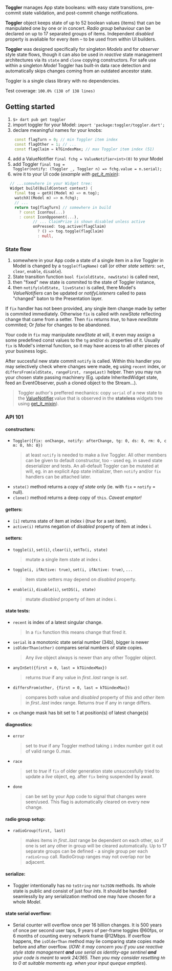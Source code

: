 **Toggler** manages App state booleans: with easy state transitions, pre-commit state validation, and post-commit change notifications.

**Toggler** object keeps state of up to 52 boolean values (items) that can be manipulated one by one or in concert. _Radio group_ behaviour can be declared on up to 17 separated groups of items. Independent _disabled_ property is avaliable for every item – to be used from within UI builders.

**Toggler** was designed specifically for singleton _Models_ and for _observer_ style state flows, though it can also be used in _reactive_ state management architectures via its `state` and `clone` copying constructors.  For safe use within a singleton _Model_ Toggler has built-in data race detection and automatically skips changes coming from an outdated ancestor state.

Toggler is a single class library with no dependencies.

Test coverage: `100.0% (138 of 138 lines)`

## Getting started

 1. `$> dart pub get toggler`
 1. import toggler for your Model: `import 'package:toggler/toggler.dart';`
 2. declare meaningful names for your knobs:
 ```Dart
     const flagTurn = 0; // min Toggler item index
     const flagOther = 1; // ...
     const flagClaim = kTGindexMax; // max Toggler item index (51)
 ```
 4. add a ValueNotifier `final fchg = ValueNotifier<int>(0)` to your Model
 4. add Toggler `final tog = Toggler(notify: (Toggler _, Toggler n) => fchg.value = n.serial);`
 4. wire it to your UI code (_example with [get_it_mixin](https://pub.dev/packages/get_it_mixin)_):

```Dart
  // ...somewhere in your Widget tree:
  Widget build(BuildContext context) {
    final tog = getX((Model m) => m.tog);
    watchX((Model m) => m.fchg);
    // ...
    return tog[flagTurn] // somewhere in build
      ? const IconYou(...)
      : const IconOpponent(...),
            // ... ClaimPrize is shown disabled unless active
            onPressed: tog.active(flagClaim)
              ? () => tog.toggle(flagClaim)
              : null,
```

### State flow

1. somewhere in your App code a state of a single item in a _live_ Toggler in Model is changed by a `toggle(flagName)` call (or other _state setters_: `set`, `clear`, `enable`, `disable`).
2. State transition function `bool fix(oldState, newState)` is called next,
3. then "fixed" new state is commited to the state of Toggler instance,
4. then `notify(oldState, liveState)` is called, there Model's _ValueNotifiers_ can be updated or _notifyListeners_ called to pass "changed" baton to the Presentation layer.

If `fix` handler has not been provided, any single item change made by setter is commited immediately. Otherwise `fix` is called with _newState_ reflecting change that came from a setter. Then `fix` returns _true_, to have _newState_ commited; Or _false_ for changes to be abandoned.

Your code in `fix` may manipulate _newState_ at will, it even may assign a some predefined const values to the `tg` and/or `ds` properties of it. Usually `fix` is Model's internal function, so it may have access to all other pieces of your business logic.

After succesful new state commit `notify` is called. Within this handler you may selectively check where changes were made, eg using `recent` index, or `differsFrom(oldState, rangeFirst, rangeLast)` helper. Then you may run your chosen state passing machinery (Eg. update InheritedWidget state, feed an EventObserver, push a cloned object to the Stream...).
> Toggler author's preffered mechanics: copy `serial` of a new state to the [ValueNotifier](https://api.flutter.dev/flutter/foundation/ValueNotifier-class.html).value that is observed in the **stateless** widgets tree using [get_it_mixin](https://pub.dev/packages/get_it_mixin)).


### API 101

#### constructors:
- `Toggler({fix: onChange, notify: afterChange, tg: 0, ds: 0, rm: 0, cm: 0, hh: 0})`
  > at least `notify` is needed to make a _live_ Toggler. All other members can be given to default constructor, too - used eg. in saved state deserializer and tests. An all-default Toggler can be mutated at will, eg. in an explicit App state initializer, then `notify` and/or `fix` handlers can be attached later.
- `state()` method returns a _copy of state_ only (ie. with `fix` = `notify` = null).
- `clone()` method returns a deep copy of `this`. _Caveat emptor!_

#### getters:
- `[i]` returns state of item at index i (_true_ for a set item).
- `active(i)` returns negation of _disabled_ property of item at index i.

#### setters:
- `toggle(i)`, `set(i)`, `clear(i)`, `setTo(i, state)`
  > mutate a single item state at index i.
- `toggle(i, ifActive: true)`, `set(i, ifActive: true)`, `...`
  > item state setters may depend on _disabled_ property.
- `enable(i)`, `disable(i)`, `setDS(i, state)`
  > mutate _disabled_ property of item at index i.

#### state tests:
- `recent` is index of a latest singular change.
  > In a `fix` function this means change that fired it.
- `serial` is a monotonic state serial number (34b), bigger is newer
- `isOlderThan(other)` compares serial numbers of state copies.
  > Any _live_ object always is newer than any other Toggler object.
- `anyInSet({first = 0, last = kTGindexMax})`
  > returns _true_ if any value in _first..last_ range is _set_.
- `differsFrom(other, {first = 0, last = kTGindexMax})`
  > compares both value and _disabled_ property of _this_ and _other_ item in _first..last_ index range. Returns _true_ if any in range differs.
- `cm` change mask has bit set to 1 at position(s) of latest change(s)

#### diagnostics:
- `error`
  > set to _true_ if any Toggler method taking `i` index number got it out of valid range 0..max.
- `race`
  > set to _true_ if `fix` of older generation state unsuccesfully tried to update a _live_ object, eg. after `fix` being suspended by await.
- `done`
  > can be set by your App code to signal that changes were seen/used. This flag is automatically cleared on every new change.

#### radio group setup:
- `radioGroup(first, last)`
  > makes items in _first..last_ range be dependent on each other, so if one is set any other in group will be cleared automatically. Up to 17 separate groups can be defined - a single group per each `radioGroup` call. RadioGroup ranges may not overlap nor be adjacent.

#### serialize:
- Toggler intentionally has no `toString` nor `toJSON` methods. Its whole state is public and consist of just four _ints_. It should be handled seamlesslly by any serialization method one may have chosen for a whole _Model_.

#### state serial overflow:
- Serial counter will overflow once per 16 billion changes. It is 500 years of once per second user taps, 9 years of per-frame toggles @60fps, or 6 months of counting every network frame @12Mbps. If overflow happens, the `isOlderThan` method may lie comparing state copies made before and after overflow. (_IOW: it may concern you if you use _reactive_ style state management __and__ use serial as identity-age sentinel __and__ your code is meant to work 24/365. Then you may consider resetting `hh` to 0 at suitable moments eg. when your input queque empties_).
